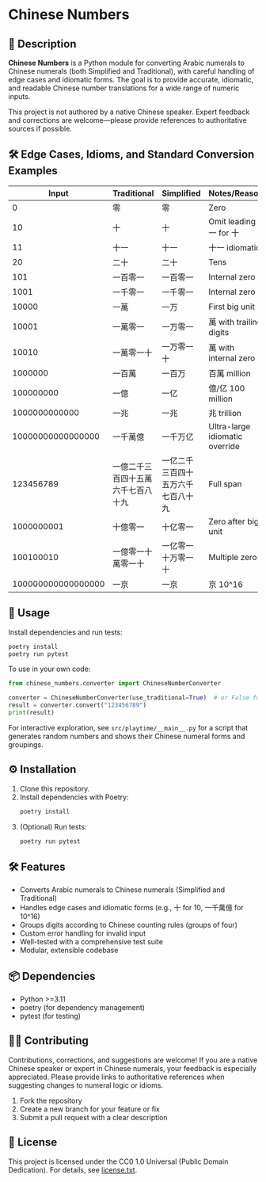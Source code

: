 
# Chinese Numbers

## 📝 Description

**Chinese Numbers** is a Python module for converting Arabic numerals to Chinese numerals (both Simplified and Traditional), with careful handling of edge cases and idiomatic forms. The goal is to provide accurate, idiomatic, and readable Chinese number translations for a wide range of numeric inputs.

This project is not authored by a native Chinese speaker. Expert feedback and corrections are welcome—please provide references to authoritative sources if possible.

## 🛠️ Edge Cases, Idioms, and Standard Conversion Examples

| Input              | Traditional                        | Simplified                         | Notes/Reason                   |
| ------------------ | ---------------------------------- | ---------------------------------- | ------------------------------ |
| 0                  | 零                                 | 零                                 | Zero                           |
| 10                 | 十                                 | 十                                 | Omit leading 一 for 十         |
| 11                 | 十一                               | 十一                               | 十一 idiomatic                 |
| 20                 | 二十                               | 二十                               | Tens                           |
| 101                | 一百零一                           | 一百零一                           | Internal zero                  |
| 1001               | 一千零一                           | 一千零一                           | Internal zero                  |
| 10000              | 一萬                               | 一万                               | First big unit                 |
| 10001              | 一萬零一                           | 一万零一                           | 萬 with trailing digits        |
| 10010              | 一萬零一十                         | 一万零一十                         | 萬 with internal zero          |
| 1000000            | 一百萬                             | 一百万                             | 百萬 million                   |
| 100000000          | 一億                               | 一亿                               | 億/亿 100 million              |
| 1000000000000      | 一兆                               | 一兆                               | 兆 trillion                    |
| 10000000000000000  | 一千萬億                           | 一千万亿                           | Ultra-large idiomatic override |
| 123456789          | 一億二千三百四十五萬六千七百八十九 | 一亿二千三百四十五万六千七百八十九 | Full span                      |
| 1000000001         | 十億零一                           | 十亿零一                           | Zero after big unit            |
| 100100010          | 一億零一十萬零一十                 | 一亿零一十万零一十                 | Multiple zeros                 |
| 100000000000000000 | 一京                               | 一京                               | 京 10^16                       |

## 🚀 Usage

Install dependencies and run tests:

```sh
poetry install
poetry run pytest
```

To use in your own code:

```python
from chinese_numbers.converter import ChineseNumberConverter

converter = ChineseNumberConverter(use_traditional=True)  # or False for Simplified
result = converter.convert("123456789")
print(result)
```

For interactive exploration, see `src/playtime/__main__.py` for a script that generates random numbers and shows their Chinese numeral forms and groupings.

## ⚙️ Installation

1. Clone this repository.
2. Install dependencies with Poetry:
	```sh
	poetry install
	```
3. (Optional) Run tests:
	```sh
	poetry run pytest
	```

## 🛠️ Features

- Converts Arabic numerals to Chinese numerals (Simplified and Traditional)
- Handles edge cases and idiomatic forms (e.g., 十 for 10, 一千萬億 for 10^16)
- Groups digits according to Chinese counting rules (groups of four)
- Custom error handling for invalid input
- Well-tested with a comprehensive test suite
- Modular, extensible codebase

## 📦 Dependencies

- Python >=3.11
- poetry (for dependency management)
- pytest (for testing)

## 🧑‍💻 Contributing

Contributions, corrections, and suggestions are welcome! If you are a native Chinese speaker or expert in Chinese numerals, your feedback is especially appreciated. Please provide links to authoritative references when suggesting changes to numeral logic or idioms.

1. Fork the repository
2. Create a new branch for your feature or fix
3. Submit a pull request with a clear description

## 📄 License

This project is licensed under the CC0 1.0 Universal (Public Domain Dedication).
For details, see [license.txt](license.txt).
